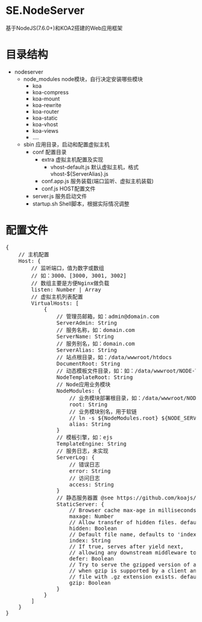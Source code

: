 # SE.NodeServer
基于NodeJS(7.6.0+)和KOA2搭建的Web应用框架 

# 目录结构
+ nodeserver
  + node_modules  node模块，自行决定安装哪些模块
    + koa
    + koa-compress
    + koa-mount
    + koa-rewrite
    + koa-router
    + koa-static
    + koa-vhost
    + koa-views
    + ....
  + sbin  应用目录，启动和配置虚拟主机
    + conf  配置目录
      + extra 虚拟主机配置及实现
        - vhost-default.js  默认虚拟主机，格式 vhost-${ServerAlias}.js
      - conf.app.js 服务装载(端口监听、虚拟主机装载)
      - conf.js HOST配置文件
    - server.js 服务启动文件
    - startup.sh  Shell脚本，根据实际情况调整

# 配置文件
<pre>
{
    // 主机配置
    Host: {
        // 监听端口，值为数字或数组
        // 如：3000、[3000, 3001, 3002]
        // 数组主要是方便Nginx做负载
        listen: Number | Array
        // 虚拟主机列表配置
        VirtualHosts: [
            {
                // 管理员邮箱，如：admin@domain.com
                ServerAdmin: String
                // 服务名称，如：domain.com
                ServerName: String
                // 服务别名，如：domain.com
                ServerAlias: String
                // 站点根目录，如：/data/wwwroot/htdocs
                DocumentRoot: String
                // 动态模板文件目录，如：如：/data/wwwroot/NODE-TEMPLATE
                NodeTemplateRoot: String
                // Node应用业务模块
                NodeModules: {
                    // 业务模块部署根目录，如：/data/wwwroot/NODE-INF
                    root: String
                    // 业务模块别名，用于软链 
                    // ln -s ${NodeModules.root} ${NODE_SERVER_ROOT}/app/${NodeModules.alias}
                    alias: String
                }
                // 模板引擎，如：ejs
                TemplateEngine: String
                // 服务日志，未实现
                ServerLog: {
                    // 错误日志
                    error: String
                    // 访问日志
                    access: String
                }
                // 静态服务器置 @see https://github.com/koajs/static
                StaticServer: {
                    // Browser cache max-age in milliseconds. defaults to 0
                    maxage: Number
                    // Allow transfer of hidden files. defaults to false
                    hidden: Boolean
                    // Default file name, defaults to 'index.html'
                    index: String
                    // If true, serves after yield next, 
                    // allowing any downstream middleware to respond first.
                    defer: Boolean
                    // Try to serve the gzipped version of a file automatically 
                    // when gzip is supported by a client and if the requested 
                    // file with .gz extension exists. defaults to true.
                    gzip: Boolean
                }
            }
        ]
    }
}
</pre>
